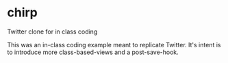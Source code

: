 # chirp
Twitter clone for in class coding

This was an in-class coding example meant to replicate Twitter.  It's intent is to introduce more class-based-views and a post-save-hook.
